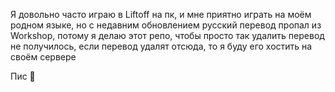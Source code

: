 Я довольно часто играю в Liftoff на пк, и мне приятно играть на моём родном языке, но с недавним обновлением русский перевод пропал из Workshop, потому я делаю этот репо, чтобы просто так удалить перевод не получилось, если перевод удалят отсюда, то я буду его хостить на своём сервере



Пис 🪽

